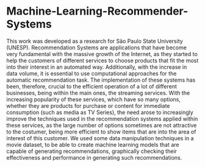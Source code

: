 # Machine-Learning-Recommender-Systems
This work was developed as a research for São Paulo State University (UNESP). 
Recommendation Systems are applications that have become very fundamental with the massive growth of the Internet, as they started to help the customers of different services to choose products that fit the most into their interest in an automated way. Additionally, with the increase in data volume, it is essential to use computational approaches for the automatic recommendation task. The implementation of these systems has been, therefore, crucial to the efficient operation of a lot of different businesses, being within the main ones, the streaming services. With the increasing popularity of these services, which have so many options, whether they are products for purchase or content for immediate consumption (such as media as TV Series), the need arose to increasingly improve the techniques used in the recommendation systems applied within these services, as the large number of options sometimes are not attractive to the costumer, being more efficient to show items that are into the area of interest of this customer. We used some data manipulation techniques in a movie dataset, to be able to create machine learning models that are capable of generating recommendations, graphically checking their effectiveness and performance in generating such recommendations. 
